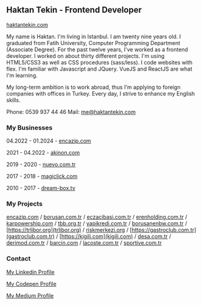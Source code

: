 ## Haktan Tekin - Frontend Developer

[haktantekin.com](https://haktantekin.com)

My name is Haktan.  I'm living in Istanbul. I am twenty nine years old.
I graduated from Fatih University, Computer Programming Department (Associate Degree). For the past twelve years, I've worked as a frontend developer. I worked on about thirty different projects. I'm using HTML5/CSS3 as well as CSS procedures (sass/less). I code websites with flex. I'm familiar with Javascript and JQuery. VueJS and ReactJS are what I'm learning.

My long-term ambition is to work abroad, thus I'm applying to foreign companies with offices in Turkey. Every day, I strive to enhance my English skills.

Phone: 0539 937 44 46
Mail: me@haktantekin.com

### My Businesses

04.2022 - 01.2024 - [encazip.com](https://encazip.com)

2021 - 04.2022 - [akinon.com](https://akinon.com)

2019 - 2020 - [nuevo.com.tr](https://nuevo.com.tr)

2017 - 2018 - [magiclick.com](https://magiclick.com)

2010 - 2017 - [dream-box.tv](https://dream-box.tv)

### My Projects

[encazip.com](https://encazip.com) / [borusan.com.tr](https://borusan.com.tr) / [eczacibasi.com.tr](https://eczacibasi.com.tr) / [erenholding.com.tr](https://erenholding.com.tr) / [karpowership.com](https://karpowership.com) / [tbb.org.tr](https://tbb.org.tr) / [yapikredi.com.tr](https://yapikredi.com.tr) / [borusanenbw.com.tr](https://www.borusanenbw.com.tr) / [https://trlibor.org](trlibor.org) / [riskmerkezi.org](https://riskmerkezi.org) / [https://gastroclub.com.tr](gastroclub.com.tr) / [https://kigili.com](kigili.com) / [desa.com.tr](https://desa.com.tr) / [derimod.com.tr](https://derimod.com.tr) / [barcin.com](https://barcin.com) / [lacoste.com.tr](https://lacoste.com.tr) / [sportive.com.tr](https://sportive.com.tr)

### Contact

[My Linkedin Profile](https://www.linkedin.com/in/haktantekin/)

[My Codepen Profile](https://codepen.io/natkah)

[My Medium Profile](https://haktantekin.medium.com/)
